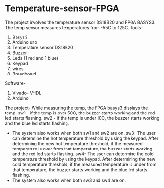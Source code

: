 # Temperature-sensor-FPGA
The project involves the temperature sensor DS18B20 and FPGA BASYS3.
The temp sensor measures temperatures from -55C to 125C.
Tools-
1. Basys3
2. Arduino uno
3. Temperature sensor DS18B20
4. Buzzer
5. Leds (1 red and 1 blue)
6. Keypad
7. wires
8. Breadboard

Software-
1. Vivado- VHDL
2. Arduino
   
The project-
   While measuring the temp, the FPGA basys3 displays the temp.
   sw1 - if the temp is over 50C, the buzzer starts working and the red led starts flashing.
   sw2 - if the temp is under 10C, the buzzer starts working and the blue led starts flashing.
   * The system also works when both sw1 and sw2 are on.
sw3- The user can determine the hot temperature threshold by using the keypad.
  After determining the new hot temperature threshold, if the measured temperature is over from that temperature, the buzzer starts working and the red led starts flashing.
sw4- The user can determine the cold temperature threshold by using the keypad.
  After determining the new cold temperature threshold, if the measured temperature is under from that temperature, the buzzer starts working and the blue led starts flashing.
 * The system also works when both sw3 and sw4 are on.
